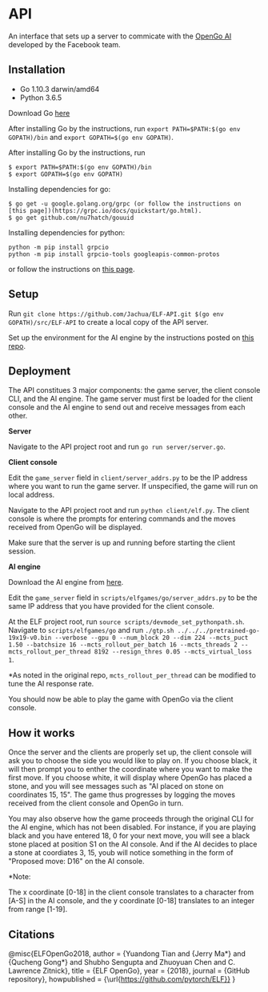 # API
An interface that sets up a server to commicate with the [OpenGo AI](https://github.com/pytorch/ELF) developed by the Facebook team.

## **Installation**

* Go 1.10.3 darwin/amd64
* Python 3.6.5

Download Go [here](https://golang.org/dl/)

After installing Go by the instructions, run ```export PATH=$PATH:$(go env GOPATH)/bin``` and ```export GOPATH=$(go env GOPATH)```.

After installing Go by the instructions, run 
```
$ export PATH=$PATH:$(go env GOPATH)/bin
$ export GOPATH=$(go env GOPATH)
```

Installing dependencies for go:
```
$ go get -u google.golang.org/grpc (or follow the instructions on [this page])(https://grpc.io/docs/quickstart/go.html).
$ go get github.com/nu7hatch/gouuid
```

Installing dependencies for python:
```
python -m pip install grpcio
python -m pip install grpcio-tools googleapis-common-protos
```
or follow the instructions on [this page](https://grpc.io/docs/quickstart/python.html).


## **Setup**

Run ```git clone https://github.com/Jachua/ELF-API.git $(go env GOPATH)/src/ELF-API``` to create a local copy of the API server.

Set up the environment for the AI engine by the instructions posted on [this repo](https://github.com/Jachua/ELF).

## **Deployment**

The API constitues 3 major components: the game server, the client console CLI, and the AI engine.
The game server must first be loaded for the client console and the AI engine to send out and receive messages from each other. 

**Server**

Navigate to the API project root and run ```go run server/server.go```.

**Client console**


Edit the ```game_server``` field in ```client/server_addrs.py``` to be the IP address where you want to run the game server. If unspecified, the game will run on local address. 

Navigate to the API project root and run ```python client/elf.py```. The client console is where the prompts for entering commands and the moves received from OpenGo will be displayed. 

Make sure that the server is up and running before starting the client session. 

**AI engine**

Download the AI engine from [here](https://github.com/Jachua/ELF). 

Edit the ```game_server``` field in ```scripts/elfgames/go/server_addrs.py``` to be the same IP address that you have provided for the client console. 

At the ELF project root, run ```source scripts/devmode_set_pythonpath.sh```. Navigate to ```scripts/elfgames/go``` and run ```./gtp.sh ../../../pretrained-go-19x19-v0.bin --verbose --gpu 0 --num_block 20 --dim 224 --mcts_puct 1.50 --batchsize 16 --mcts_rollout_per_batch 16 --mcts_threads 2 --mcts_rollout_per_thread 8192 --resign_thres 0.05 --mcts_virtual_loss 1```. 

*As noted in the original repo, ```mcts_rollout_per_thread``` can be modified to tune the AI response rate. 

You should now be able to play the game with OpenGo via the client console. 

## **How it works**

Once the server and the clients are properly set up, the client console will ask you to choose the side you would like to play on. If you choose black, it will then prompt you to enther the coordinate where you want to make the first move. If you choose white, it will display where OpenGo has placed a stone, and you will see messages such as "AI placed on stone on coordinates 15, 15". The game thus progresses by logging the moves received from the client console and OpenGo in turn. 

You may also observe how the game proceeds through the original CLI for the AI engine, which has not been disabled. For instance, if you are playing black and you have entered 18, 0 for your next move, you will see a black stone placed at position S1 on the AI console. And if the AI decides to place a stone at coordiates 3, 15, youb will notice something in the form of "Proposed move: D16" on the AI console.

*Note:

The x coordinate [0-18] in the client console translates to a character from [A-S] in the AI console, and the y coordinate [0-18] translates to an integer from range [1-19].

## **Citations**
@misc{ELFOpenGo2018,
  author = {Yuandong Tian and {Jerry Ma*} and {Qucheng Gong*} and Shubho Sengupta and Zhuoyuan Chen and C. Lawrence Zitnick},
  title = {ELF OpenGo},
  year = {2018},
  journal = {GitHub repository},
  howpublished = {\url{https://github.com/pytorch/ELF}}
}
